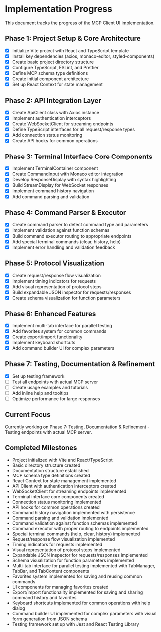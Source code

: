 # Implementation Progress

This document tracks the progress of the MCP Client UI implementation.

## Phase 1: Project Setup & Core Architecture

- [x] Initialize Vite project with React and TypeScript template
- [x] Install key dependencies (axios, monaco-editor, styled-components)
- [x] Create basic project directory structure
- [x] Configure TypeScript, ESLint, and Prettier
- [x] Define MCP schema type definitions
- [x] Create initial component architecture
- [x] Set up React Context for state management

## Phase 2: API Integration Layer

- [x] Create ApiClient class with Axios instance
- [x] Implement authentication interceptors
- [x] Create WebSocketClient for streaming endpoints
- [x] Define TypeScript interfaces for all request/response types
- [x] Add connection status monitoring
- [x] Create API hooks for common operations

## Phase 3: Terminal Interface Core Components

- [x] Implement TerminalContainer component
- [x] Create CommandInput with Monaco editor integration
- [x] Develop ResponseDisplay with syntax highlighting
- [x] Build StreamDisplay for WebSocket responses
- [x] Implement command history navigation
- [x] Add command parsing and validation

## Phase 4: Command Parser & Executor

- [x] Create command parser to detect command type and parameters
- [x] Implement validation against function schemas
- [x] Build command executor routing to appropriate endpoints
- [x] Add special terminal commands (clear, history, help)
- [x] Implement error handling and validation feedback

## Phase 5: Protocol Visualization

- [x] Create request/response flow visualization
- [x] Implement timing indicators for requests
- [x] Add visual representation of protocol steps
- [x] Build expandable JSON inspector for requests/responses
- [x] Create schema visualization for function parameters

## Phase 6: Enhanced Features

- [x] Implement multi-tab interface for parallel testing
- [x] Add favorites system for common commands
- [x] Create export/import functionality
- [x] Implement keyboard shortcuts
- [x] Add command builder UI for complex parameters

## Phase 7: Testing, Documentation & Refinement

- [x] Set up testing framework
- [ ] Test all endpoints with actual MCP server
- [ ] Create usage examples and tutorials
- [ ] Add inline help and tooltips
- [ ] Optimize performance for large responses

## Current Focus

Currently working on Phase 7: Testing, Documentation & Refinement - Testing endpoints with actual MCP server.

## Completed Milestones

- Project initialized with Vite and React/TypeScript
- Basic directory structure created
- Documentation structure established
- MCP schema type definitions created
- React Context for state management implemented
- API Client with authentication interceptors created
- WebSocketClient for streaming endpoints implemented
- Terminal interface core components created
- Connection status monitoring implemented
- API hooks for common operations created
- Command history navigation implemented with persistence
- Command parsing and validation implemented
- Command validation against function schemas implemented
- Command executor with proper routing to endpoints implemented
- Special terminal commands (help, clear, history) implemented
- Request/response flow visualization implemented
- Timing indicators for requests implemented
- Visual representation of protocol steps implemented
- Expandable JSON inspector for requests/responses implemented
- Schema visualization for function parameters implemented
- Multi-tab interface for parallel testing implemented with TabManager, TabBar, and TabContent components
- Favorites system implemented for saving and reusing common commands
- UI components for managing favorites created
- Export/import functionality implemented for saving and sharing command history and favorites
- Keyboard shortcuts implemented for common operations with help dialog 
- Command builder UI implemented for complex parameters with visual form generation from JSON schema 
- Testing framework set up with Jest and React Testing Library 